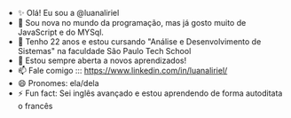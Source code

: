 - ✨ Olá! Eu sou a @luanaliriel
- 👀 Sou nova no mundo da programação, mas já gosto muito de JavaScript e do MYSql.
- 🌱 Tenho 22 anos e estou cursando "Análise e Desenvolvimento de Sistemas" na faculdade São Paulo Tech School 
- 💞️ Estou sempre aberta a novos aprendizados!
- 📫 Fale comigo ::: https://www.linkedin.com/in/luanaliriel/
- 😄 Pronomes: ela/dela
- ⚡ Fun fact: Sei inglês avançado e estou aprendendo de forma autoditata o francês

